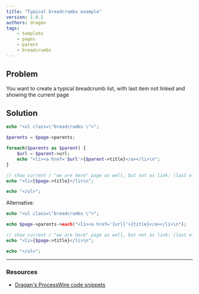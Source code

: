 ```yaml
---
title: "Typical breadcrumbs example"
version: 1.0.1
authors: dragan
tags:
    - template
    - pages
    - parent
    - breadcrumbs
---
```


## Problem

You want to create a typical breadcrumb list, with last item not linked and showing the current page

## Solution

```php
echo "<ul class=\"breadcrumbs \">";

$parents = $page->parents;

foreach($parents as $parent) {
	$url = $parent->url;
	echo "<li><a href='$url'>{$parent->title}</a></li>\n";
}

// show current / "we are here" page as well, but not as link: (last element)
echo "<li>{$page->title}</li>\n";

echo "</ul>";
```

Alternative:

```php
echo "<ul class=\"breadcrumbs \">";

echo $page->parents->each("<li><a href='{url}'>{title}</a></li>\n");

// show current / "we are here" page as well, but not as link: (last element)
echo "<li>{$page->title}</li>\n";

echo "</ul>";
```

---

### Resources

-   [Dragan's ProcessWire code snippets](https://github.com/dragan1700/pw/blob/master/breadcrumbs.inc)
